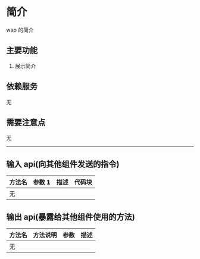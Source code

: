 # 简介

wap 的简介

## 主要功能

1. 展示简介

## 依赖服务

无

## 需要注意点

无

---

## 输入 api(向其他组件发送的指令)

| 方法名 | 参数 1 | 描述 | 代码块 |
| ------ | ------ | ---- | ------ |
| 无     |        |      |        |

## 输出 api(暴露给其他组件使用的方法)

| 方法名 | 方法说明 | 参数 | 描述 |
| ------ | -------- | ---- | ---- |
| 无     |          |      |      |
